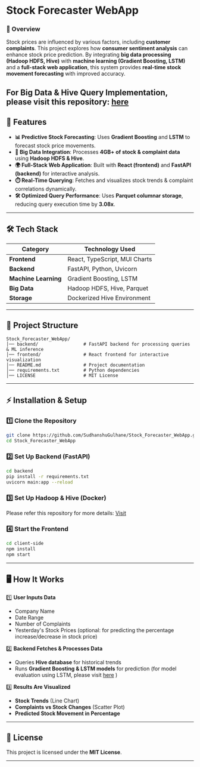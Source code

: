 # **Stock Forecaster WebApp**

### **📌 Overview**  
Stock prices are influenced by various factors, including **customer complaints**. This project explores how **consumer sentiment analysis** can enhance stock price prediction. By integrating **big data processing (Hadoop HDFS, Hive)** with **machine learning (Gradient Boosting, LSTM)** and a **full-stack web application**, this system provides **real-time stock movement forecasting** with improved accuracy.  

For Big Data & Hive Query Implementation, please visit this repository: [here](https://github.com/SudhanshuGulhane/Stock_Forecaster_Big_Data_Storage)
---

## **🚀 Features**  

- **📊 Predictive Stock Forecasting**: Uses **Gradient Boosting** and **LSTM** to forecast stock price movements.  
- **📁 Big Data Integration**: Processes **4GB+ of stock & complaint data** using **Hadoop HDFS & Hive**.  
- **🌍 Full-Stack Web Application**: Built with **React (frontend)** and **FastAPI (backend)** for interactive analysis.  
- **⏱️ Real-Time Querying**: Fetches and visualizes stock trends & complaint correlations dynamically.  
- **🛠 Optimized Query Performance**: Uses **Parquet columnar storage**, reducing query execution time by **3.08x**.  

---

## **🛠 Tech Stack**  

| Category        | Technology Used  |
|----------------|-----------------|
| **Frontend**   | React, TypeScript, MUI Charts |
| **Backend**    | FastAPI, Python, Uvicorn |
| **Machine Learning** | Gradient Boosting, LSTM |
| **Big Data**   | Hadoop HDFS, Hive, Parquet |
| **Storage**    | Dockerized Hive Environment |

---

## **📂 Project Structure**  

```
Stock_Forecaster_WebApp/
│── backend/                 # FastAPI backend for processing queries & ML inference
│── frontend/                # React frontend for interactive visualization
│── README.md                # Project documentation
│── requirements.txt         # Python dependencies
│── LICENSE                  # MIT License
```

---

## **⚡ Installation & Setup**  

### **1️⃣ Clone the Repository**  
```bash
git clone https://github.com/SudhanshuGulhane/Stock_Forecaster_WebApp.git
cd Stock_Forecaster_WebApp
```

### **2️⃣ Set Up Backend (FastAPI)**  
```bash
cd backend
pip install -r requirements.txt
uvicorn main:app --reload
```

### **3️⃣ Set Up Hadoop & Hive (Docker)**  
Please refer this repository for more details: [Visit](https://github.com/SudhanshuGulhane/Stock_Forecaster_Big_Data_Storage)

### **4️⃣ Start the Frontend**  
```bash
cd client-side
npm install
npm start
```
---

## **🖥️ How It Works**  

1️⃣ **User Inputs Data**  
- Company Name  
- Date Range  
- Number of Complaints  
- Yesterday's Stock Prices (optional: for predicting the percentage increase/decrease in stock price)

2️⃣ **Backend Fetches & Processes Data**  
- Queries **Hive database** for historical trends  
- Runs **Gradient Boosting & LSTM models** for prediction (for model evaluation using LSTM, please visit [here](https://github.com/SudhanshuGulhane/Stock-Price-Prediction) )

3️⃣ **Results Are Visualized**  
- **Stock Trends** (Line Chart)  
- **Complaints vs Stock Changes** (Scatter Plot)  
- **Predicted Stock Movement in Percentage** 

---

## **📜 License**  
This project is licensed under the **MIT License**.  

---
